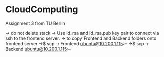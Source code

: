# CloudComputing
Assignment 3 from TU Berlin

-> do not delete stack
-> Use id_rsa and id_rsa.pub key pair to connect via ssh to the frontend server.
-> to copy Frontend and Backend folders onto frontend server
	->$ scp -r Frontend ubuntu@10.200.1.115:~
	->$ scp -r Backend ubuntu@10.200.1.115:~


